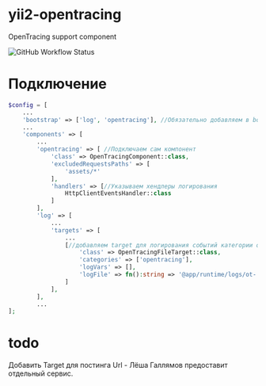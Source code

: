 # yii2-opentracing
OpenTracing support component

![GitHub Workflow Status](https://img.shields.io/github/workflow/status/cusodede/yii2-opentracing/CI)

# Подключение

```php
$config = [
	...
	'bootstrap' => ['log', 'opentracing'], //Обязательно добавляем в bootstrap
	...
	'components' => [
		...
		'opentracing' => [ //Подключаем сам компонент
			'class' => OpenTracingComponent::class,
			'excludedRequestsPaths' => [
				'assets/*'
			],
			'handlers' => [//Указываем хендлеры логирования
				HttpClientEventsHandler::class
			]
		],
		'log' => [
			...
			'targets' => [
				...
				[//добавляем target для логирования событий категории opentracing, OpenTracingFileTarget позволяет гибче конфигурировать имя файла
					'class' => OpenTracingFileTarget::class,
					'categories' => ['opentracing'],
					'logVars' => [],
					'logFile' => fn():string => '@app/runtime/logs/ot-'.date('YmdH').'.log'
				]
			],
		],
		...
];
```

# todo

Добавить Target для постинга Url - Лёша Галлямов предоставит отдельный сервис.